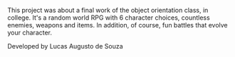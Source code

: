This project was about a final work of the object orientation class, in college. 
It's a random world RPG with 6 character choices, countless enemies, weapons and items. 
In addition, of course, fun battles that evolve your character.

Developed by Lucas Augusto de Souza